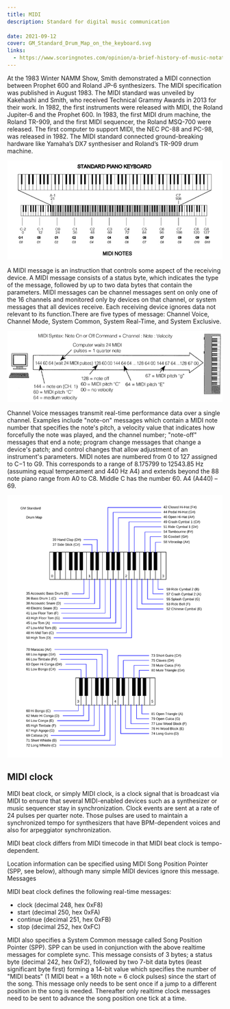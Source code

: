 ```yaml
---
title: MIDI
description: Standard for digital music communication

date: 2021-09-12
cover: GM_Standard_Drum_Map_on_the_keyboard.svg
links:
  - https://www.scoringnotes.com/opinion/a-brief-history-of-music-notation-on-computers/
---
```


At the 1983 Winter NAMM Show, Smith demonstrated a MIDI connection between Prophet 600 and Roland JP-6 synthesizers. The MIDI specification was published in August 1983. The MIDI standard was unveiled by Kakehashi and Smith, who received Technical Grammy Awards in 2013 for their work. In 1982, the first instruments were released with MIDI, the Roland Jupiter-6 and the Prophet 600. In 1983, the first MIDI drum machine, the Roland TR-909, and the first MIDI sequencer, the Roland MSQ-700 were released. The first computer to support MIDI, the NEC PC-88 and PC-98, was released in 1982. The MIDI standard connected ground-breaking hardware like Yamaha’s DX7 synthesiser and Roland’s TR-909 drum machine.

![](./midi-notes.jpg)

A MIDI message is an instruction that controls some aspect of the receiving device. A MIDI message consists of a status byte, which indicates the type of the message, followed by up to two data bytes that contain the parameters. MIDI messages can be channel messages sent on only one of the 16 channels and monitored only by devices on that channel, or system messages that all devices receive. Each receiving device ignores data not relevant to its function.There are five types of message: Channel Voice, Channel Mode, System Common, System Real-Time, and System Exclusive.

![](./midi_data.gif)

Channel Voice messages transmit real-time performance data over a single channel. Examples include "note-on" messages which contain a MIDI note number that specifies the note's pitch, a velocity value that indicates how forcefully the note was played, and the channel number; "note-off" messages that end a note; program change messages that change a device's patch; and control changes that allow adjustment of an instrument's parameters. MIDI notes are numbered from 0 to 127 assigned to C−1 to G9. This corresponds to a range of 8.175799 to 12543.85 Hz (assuming equal temperament and 440 Hz A4) and extends beyond the 88 note piano range from A0 to C8. Middle C has the number 60. A4 (A440) – 69.

![svg](./GM_Standard_Drum_Map_on_the_keyboard.svg)

## MIDI clock

MIDI beat clock, or simply MIDI clock, is a clock signal that is broadcast via MIDI to ensure that several MIDI-enabled devices such as a synthesizer or music sequencer stay in synchronization. Clock events are sent at a rate of 24 pulses per quarter note. Those pulses are used to maintain a synchronized tempo for synthesizers that have BPM-dependent voices and also for arpeggiator synchronization.

MIDI beat clock differs from MIDI timecode in that MIDI beat clock is tempo-dependent.

Location information can be specified using MIDI Song Position Pointer (SPP, see below), although many simple MIDI devices ignore this message.
Messages

MIDI beat clock defines the following real-time messages:

- clock (decimal 248, hex 0xF8)
- start (decimal 250, hex 0xFA)
- continue (decimal 251, hex 0xFB)
- stop (decimal 252, hex 0xFC)

MIDI also specifies a System Common message called Song Position Pointer (SPP). SPP can be used in conjunction with the above realtime messages for complete sync. This message consists of 3 bytes; a status byte (decimal 242, hex 0xF2), followed by two 7-bit data bytes (least significant byte first) forming a 14-bit value which specifies the number of "MIDI beats" (1 MIDI beat = a 16th note = 6 clock pulses) since the start of the song. This message only needs to be sent once if a jump to a different position in the song is needed. Thereafter only realtime clock messages need to be sent to advance the song position one tick at a time.

